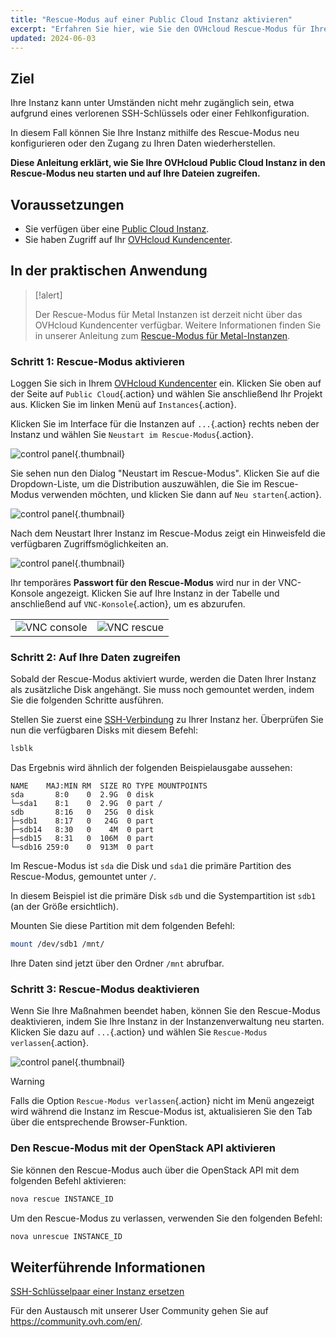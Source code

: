 ```yaml
---
title: "Rescue-Modus auf einer Public Cloud Instanz aktivieren"
excerpt: "Erfahren Sie hier, wie Sie den OVHcloud Rescue-Modus für Ihre Public Cloud Instanzen aktivieren und verwenden"
updated: 2024-06-03
---
```


## Ziel

Ihre Instanz kann unter Umständen nicht mehr zugänglich sein, etwa aufgrund eines verlorenen SSH-Schlüssels oder einer Fehlkonfiguration.

In diesem Fall können Sie Ihre Instanz mithilfe des Rescue-Modus neu konfigurieren oder den Zugang zu Ihren Daten wiederherstellen. 

**Diese Anleitung erklärt, wie Sie Ihre OVHcloud Public Cloud Instanz in den Rescue-Modus neu starten und auf Ihre Dateien zugreifen.**

## Voraussetzungen

- Sie verfügen über eine [Public Cloud Instanz](https://www.ovhcloud.com/de/public-cloud).
- Sie haben Zugriff auf Ihr [OVHcloud Kundencenter](https://www.ovh.com/auth/?action=gotomanager&from=https://www.ovh.de/&ovhSubsidiary=de).

## In der praktischen Anwendung

> [!alert]
>
> Der Rescue-Modus für Metal Instanzen ist derzeit nicht über das OVHcloud Kundencenter verfügbar. Weitere Informationen finden Sie in unserer Anleitung zum [Rescue-Modus für Metal-Instanzen](/pages/public_cloud/compute/rescue_mode_metal_instance).

### Schritt 1: Rescue-Modus aktivieren

Loggen Sie sich in Ihrem [OVHcloud Kundencenter](https://www.ovh.com/auth/?action=gotomanager&from=https://www.ovh.de/&ovhSubsidiary=de) ein. Klicken Sie oben auf der Seite auf `Public Cloud`{.action} und wählen Sie anschließend Ihr Projekt aus. Klicken Sie im linken Menü auf `Instances`{.action}.

Klicken Sie im Interface für die Instanzen auf `...`{.action} rechts neben der Instanz und wählen Sie `Neustart im Rescue-Modus`{.action}.

![control panel](images/rescue2022.png){.thumbnail}

Sie sehen nun den Dialog "Neustart im Rescue-Modus". Klicken Sie auf die Dropdown-Liste, um die Distribution auszuwählen, die Sie im Rescue-Modus verwenden möchten, und klicken Sie dann auf `Neu starten`{.action}.

![control panel](images/rescue2.png){.thumbnail}

Nach dem Neustart Ihrer Instanz im Rescue-Modus zeigt ein Hinweisfeld die verfügbaren Zugriffsmöglichkeiten an. 

![control panel](images/rescuedata.png){.thumbnail}

Ihr temporäres **Passwort für den Rescue-Modus** wird nur in der VNC-Konsole angezeigt. Klicken Sie auf Ihre Instanz in der Tabelle und anschließend auf `VNC-Konsole`{.action}, um es abzurufen.

<table><tbody><tr><td><img alt="VNC console" class="thumbnail" src="/images/vncconsole.png" loading="lazy"></td><td><img alt="VNC rescue" class="thumbnail" src="/images/vncrescue.png" loading="lazy"></td></tr></tbody></table>

### Schritt 2: Auf Ihre Daten zugreifen

Sobald der Rescue-Modus aktiviert wurde, werden die Daten Ihrer Instanz als zusätzliche Disk angehängt. Sie muss noch gemountet werden, indem Sie die folgenden Schritte ausführen.

Stellen Sie zuerst eine [SSH-Verbindung](/pages/bare_metal_cloud/dedicated_servers/ssh_introduction) zu Ihrer Instanz her. Überprüfen Sie nun die verfügbaren Disks mit diesem Befehl:

```bash
lsblk
```

Das Ergebnis wird ähnlich der folgenden Beispielausgabe aussehen:

```console
NAME    MAJ:MIN RM  SIZE RO TYPE MOUNTPOINTS
sda       8:0    0  2.9G  0 disk
└─sda1    8:1    0  2.9G  0 part /
sdb       8:16   0   25G  0 disk
├─sdb1    8:17   0   24G  0 part
├─sdb14   8:30   0    4M  0 part
├─sdb15   8:31   0  106M  0 part
└─sdb16 259:0    0  913M  0 part
```

Im Rescue-Modus ist `sda` die Disk und `sda1` die primäre Partition des Rescue-Modus, gemountet unter `/`.

In diesem Beispiel ist die primäre Disk `sdb` und die Systempartition ist `sdb1` (an der Größe ersichtlich).

Mounten Sie diese Partition mit dem folgenden Befehl:

```bash
mount /dev/sdb1 /mnt/
```

Ihre Daten sind jetzt über den Ordner `/mnt` abrufbar.

### Schritt 3: Rescue-Modus deaktivieren

Wenn Sie Ihre Maßnahmen beendet haben, können Sie den Rescue-Modus deaktivieren, indem Sie Ihre Instanz in der Instanzenverwaltung neu starten. Klicken Sie dazu auf `...`{.action} und wählen Sie `Rescue-Modus verlassen`{.action}.

![control panel](images/rescueexit2022.png){.thumbnail}

> [!warning]
> Falls die Option `Rescue-Modus verlassen`{.action} nicht im Menü angezeigt wird während die Instanz im Rescue-Modus ist, aktualisieren Sie den Tab über die entsprechende Browser-Funktion.
>

### Den Rescue-Modus mit der OpenStack API aktivieren

Sie können den Rescue-Modus auch über die OpenStack API mit dem folgenden Befehl aktivieren:

```bash
nova rescue INSTANCE_ID
```

Um den Rescue-Modus zu verlassen, verwenden Sie den folgenden Befehl:

```bash
nova unrescue INSTANCE_ID
```

## Weiterführende Informationen

[SSH-Schlüsselpaar einer Instanz ersetzen](/pages/public_cloud/compute/replacing_lost_ssh_key)

Für den Austausch mit unserer User Community gehen Sie auf <https://community.ovh.com/en/>.